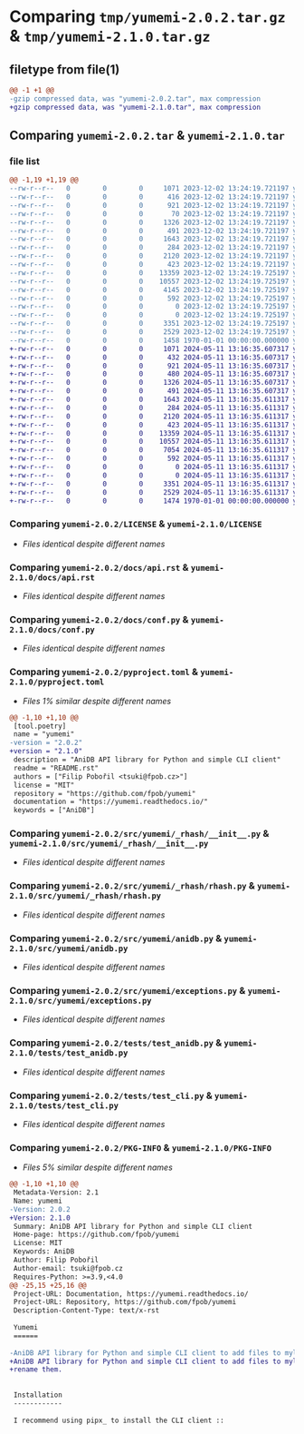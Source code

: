 # Comparing `tmp/yumemi-2.0.2.tar.gz` & `tmp/yumemi-2.1.0.tar.gz`

## filetype from file(1)

```diff
@@ -1 +1 @@
-gzip compressed data, was "yumemi-2.0.2.tar", max compression
+gzip compressed data, was "yumemi-2.1.0.tar", max compression
```

## Comparing `yumemi-2.0.2.tar` & `yumemi-2.1.0.tar`

### file list

```diff
@@ -1,19 +1,19 @@
--rw-r--r--   0        0        0     1071 2023-12-02 13:24:19.721197 yumemi-2.0.2/LICENSE
--rw-r--r--   0        0        0      416 2023-12-02 13:24:19.721197 yumemi-2.0.2/README.rst
--rw-r--r--   0        0        0      921 2023-12-02 13:24:19.721197 yumemi-2.0.2/docs/api.rst
--rw-r--r--   0        0        0       70 2023-12-02 13:24:19.721197 yumemi-2.0.2/docs/cli.rst
--rw-r--r--   0        0        0     1326 2023-12-02 13:24:19.721197 yumemi-2.0.2/docs/conf.py
--rw-r--r--   0        0        0      491 2023-12-02 13:24:19.721197 yumemi-2.0.2/docs/index.rst
--rw-r--r--   0        0        0     1643 2023-12-02 13:24:19.721197 yumemi-2.0.2/pyproject.toml
--rw-r--r--   0        0        0      284 2023-12-02 13:24:19.721197 yumemi-2.0.2/src/yumemi/__init__.py
--rw-r--r--   0        0        0     2120 2023-12-02 13:24:19.721197 yumemi-2.0.2/src/yumemi/_rhash/__init__.py
--rw-r--r--   0        0        0      423 2023-12-02 13:24:19.721197 yumemi-2.0.2/src/yumemi/_rhash/libname.py
--rw-r--r--   0        0        0    13359 2023-12-02 13:24:19.725197 yumemi-2.0.2/src/yumemi/_rhash/rhash.py
--rw-r--r--   0        0        0    10557 2023-12-02 13:24:19.725197 yumemi-2.0.2/src/yumemi/anidb.py
--rw-r--r--   0        0        0     4145 2023-12-02 13:24:19.725197 yumemi-2.0.2/src/yumemi/cli.py
--rw-r--r--   0        0        0      592 2023-12-02 13:24:19.725197 yumemi-2.0.2/src/yumemi/exceptions.py
--rw-r--r--   0        0        0        0 2023-12-02 13:24:19.725197 yumemi-2.0.2/src/yumemi/py.typed
--rw-r--r--   0        0        0        0 2023-12-02 13:24:19.725197 yumemi-2.0.2/tests/__init__.py
--rw-r--r--   0        0        0     3351 2023-12-02 13:24:19.725197 yumemi-2.0.2/tests/test_anidb.py
--rw-r--r--   0        0        0     2529 2023-12-02 13:24:19.725197 yumemi-2.0.2/tests/test_cli.py
--rw-r--r--   0        0        0     1458 1970-01-01 00:00:00.000000 yumemi-2.0.2/PKG-INFO
+-rw-r--r--   0        0        0     1071 2024-05-11 13:16:35.607317 yumemi-2.1.0/LICENSE
+-rw-r--r--   0        0        0      432 2024-05-11 13:16:35.607317 yumemi-2.1.0/README.rst
+-rw-r--r--   0        0        0      921 2024-05-11 13:16:35.607317 yumemi-2.1.0/docs/api.rst
+-rw-r--r--   0        0        0      480 2024-05-11 13:16:35.607317 yumemi-2.1.0/docs/cli.rst
+-rw-r--r--   0        0        0     1326 2024-05-11 13:16:35.607317 yumemi-2.1.0/docs/conf.py
+-rw-r--r--   0        0        0      491 2024-05-11 13:16:35.607317 yumemi-2.1.0/docs/index.rst
+-rw-r--r--   0        0        0     1643 2024-05-11 13:16:35.611317 yumemi-2.1.0/pyproject.toml
+-rw-r--r--   0        0        0      284 2024-05-11 13:16:35.611317 yumemi-2.1.0/src/yumemi/__init__.py
+-rw-r--r--   0        0        0     2120 2024-05-11 13:16:35.611317 yumemi-2.1.0/src/yumemi/_rhash/__init__.py
+-rw-r--r--   0        0        0      423 2024-05-11 13:16:35.611317 yumemi-2.1.0/src/yumemi/_rhash/libname.py
+-rw-r--r--   0        0        0    13359 2024-05-11 13:16:35.611317 yumemi-2.1.0/src/yumemi/_rhash/rhash.py
+-rw-r--r--   0        0        0    10557 2024-05-11 13:16:35.611317 yumemi-2.1.0/src/yumemi/anidb.py
+-rw-r--r--   0        0        0     7054 2024-05-11 13:16:35.611317 yumemi-2.1.0/src/yumemi/cli.py
+-rw-r--r--   0        0        0      592 2024-05-11 13:16:35.611317 yumemi-2.1.0/src/yumemi/exceptions.py
+-rw-r--r--   0        0        0        0 2024-05-11 13:16:35.611317 yumemi-2.1.0/src/yumemi/py.typed
+-rw-r--r--   0        0        0        0 2024-05-11 13:16:35.611317 yumemi-2.1.0/tests/__init__.py
+-rw-r--r--   0        0        0     3351 2024-05-11 13:16:35.611317 yumemi-2.1.0/tests/test_anidb.py
+-rw-r--r--   0        0        0     2529 2024-05-11 13:16:35.611317 yumemi-2.1.0/tests/test_cli.py
+-rw-r--r--   0        0        0     1474 1970-01-01 00:00:00.000000 yumemi-2.1.0/PKG-INFO
```

### Comparing `yumemi-2.0.2/LICENSE` & `yumemi-2.1.0/LICENSE`

 * *Files identical despite different names*

### Comparing `yumemi-2.0.2/docs/api.rst` & `yumemi-2.1.0/docs/api.rst`

 * *Files identical despite different names*

### Comparing `yumemi-2.0.2/docs/conf.py` & `yumemi-2.1.0/docs/conf.py`

 * *Files identical despite different names*

### Comparing `yumemi-2.0.2/pyproject.toml` & `yumemi-2.1.0/pyproject.toml`

 * *Files 1% similar despite different names*

```diff
@@ -1,10 +1,10 @@
 [tool.poetry]
 name = "yumemi"
-version = "2.0.2"
+version = "2.1.0"
 description = "AniDB API library for Python and simple CLI client"
 readme = "README.rst"
 authors = ["Filip Pobořil <tsuki@fpob.cz>"]
 license = "MIT"
 repository = "https://github.com/fpob/yumemi"
 documentation = "https://yumemi.readthedocs.io/"
 keywords = ["AniDB"]
```

### Comparing `yumemi-2.0.2/src/yumemi/_rhash/__init__.py` & `yumemi-2.1.0/src/yumemi/_rhash/__init__.py`

 * *Files identical despite different names*

### Comparing `yumemi-2.0.2/src/yumemi/_rhash/rhash.py` & `yumemi-2.1.0/src/yumemi/_rhash/rhash.py`

 * *Files identical despite different names*

### Comparing `yumemi-2.0.2/src/yumemi/anidb.py` & `yumemi-2.1.0/src/yumemi/anidb.py`

 * *Files identical despite different names*

### Comparing `yumemi-2.0.2/src/yumemi/exceptions.py` & `yumemi-2.1.0/src/yumemi/exceptions.py`

 * *Files identical despite different names*

### Comparing `yumemi-2.0.2/tests/test_anidb.py` & `yumemi-2.1.0/tests/test_anidb.py`

 * *Files identical despite different names*

### Comparing `yumemi-2.0.2/tests/test_cli.py` & `yumemi-2.1.0/tests/test_cli.py`

 * *Files identical despite different names*

### Comparing `yumemi-2.0.2/PKG-INFO` & `yumemi-2.1.0/PKG-INFO`

 * *Files 5% similar despite different names*

```diff
@@ -1,10 +1,10 @@
 Metadata-Version: 2.1
 Name: yumemi
-Version: 2.0.2
+Version: 2.1.0
 Summary: AniDB API library for Python and simple CLI client
 Home-page: https://github.com/fpob/yumemi
 License: MIT
 Keywords: AniDB
 Author: Filip Pobořil
 Author-email: tsuki@fpob.cz
 Requires-Python: >=3.9,<4.0
@@ -25,15 +25,16 @@
 Project-URL: Documentation, https://yumemi.readthedocs.io/
 Project-URL: Repository, https://github.com/fpob/yumemi
 Description-Content-Type: text/x-rst
 
 Yumemi
 ======
 
-AniDB API library for Python and simple CLI client to add files to mylist.
+AniDB API library for Python and simple CLI client to add files to mylist and
+rename them.
 
 
 Installation
 ------------
 
 I recommend using pipx_ to install the CLI client ::
```

